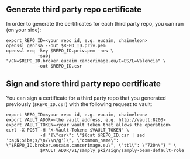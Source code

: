 
## Generate third party repo certificate

In order to generate the certificates for each third party repo, you can run (on your side):

```
export REPO_ID=<your repo id, e.g. eucaim, chaimeleon>
openssl genrsa --out $REPO_ID.priv.pem
openssl req -key $REPO_ID.priv.pem -new \
            -subj "/CN=$REPO_ID.broker.eucaim.cancerimage.eu/C=ES/L=Valencia" \
            -out $REPO_ID.csr
```

## Sign and store third party repo certificate

You can sign a certificate for a third party repo that you generated previously (`$REPO_ID.csr`) 
with the following request to vault:

```
export REPO_ID=<your repo id, e.g. eucaim, chaimeleon>
export VAULT_ADDR=<the vault address, e.g. http://vault:8200>
export VAULT_TOKEN=<your vault token that allows the operation>
curl -X POST -H "X-Vault-Token: $VAULT_TOKEN" \
             -d "{\"csr\": \"$(cat $REPO_ID.csr | sed ':a;N;$!ba;s/\n/\\n/g')\", \"common_name\": \"$REPO_ID.broker.eucaim.cancerimage.eu\", \"ttl\": \"720h\"} " \
             $VAULT_ADDR/v1/samply_pki/sign/samply-beam-default-role
```
